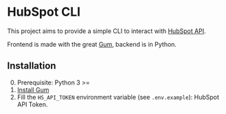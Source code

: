 # HubSpot CLI

This project aims to provide a simple CLI to interact with [HubSpot API](https://www.hubspot.com/).

Frontend is made with the great [Gum](https://github.com/charmbracelet/gum), backend is in Python.

## Installation

0. Prerequisite: Python 3 >=
1. [Install Gum](https://github.com/charmbracelet/gum?tab=readme-ov-file#installation)
3. Fill the `HS_API_TOKEN` environment variable (see `.env.example`): HubSpot API Token.